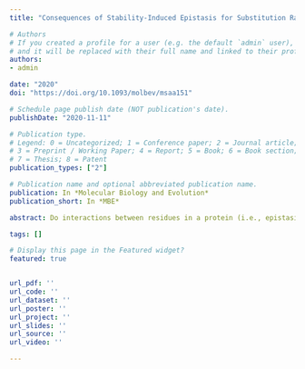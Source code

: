 ```yaml
---
title: "Consequences of Stability-Induced Epistasis for Substitution Rates"

# Authors
# If you created a profile for a user (e.g. the default `admin` user), write the username (folder name) here 
# and it will be replaced with their full name and linked to their profile.
authors:
- admin

date: "2020"
doi: "https://doi.org/10.1093/molbev/msaa151"

# Schedule page publish date (NOT publication's date).
publishDate: "2020-11-11"

# Publication type.
# Legend: 0 = Uncategorized; 1 = Conference paper; 2 = Journal article;
# 3 = Preprint / Working Paper; 4 = Report; 5 = Book; 6 = Book section;
# 7 = Thesis; 8 = Patent
publication_types: ["2"]

# Publication name and optional abbreviated publication name.
publication: In *Molecular Biology and Evolution*
publication_short: In *MBE*

abstract: Do interactions between residues in a protein (i.e., epistasis) significantly alter evolutionary dynamics? If so, what consequences might they have on inference from traditional codon substitution models which assume site- independence for the sake of computational tractability? To investigate the effects of epistasis on substitution rates, we employed a mechanistic mutation-selection model in conjunction with a fitness framework derived from protein stability. We refer to this as the stability-informed site-dependent (S-SD) model and developed a new stability-informed site-independent (S-SI) model that captures the average effect of stability constraints on individual sites of a protein. Comparison of S-SI and S-SD offers a novel and direct method for investigating the consequences of stability-induced epistasis on protein evolution. We developed S-SI and S-SD models for three natural proteins and showed that they generate sequences consistent with real alignments. Our analyses revealed that epistasis tends to increase substitution rates compared with the rates under site-independent evolution. We then assessed the epistatic sensitivity of individual site and discovered a counterintuitive effect: Highly connected sites were less influenced by epistasis relative to exposed sites. Lastly, we show that, despite the unrealistic assumptions, traditional models perform comparably well in the presence and absence of epistasis and provide reasonable summaries of average selection intensities. We conclude that epistatic models are critical to understanding protein evolutionary dynamics, but epistasis might not be required for reasonable inference of selection pressure when averaging over time and sites. 

tags: []

# Display this page in the Featured widget?
featured: true


url_pdf: ''
url_code: ''
url_dataset: ''
url_poster: ''
url_project: ''
url_slides: ''
url_source: ''
url_video: ''

---
```

